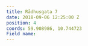 ```yaml
---
title: Rådhusgata 7
date: 2018-09-06 12:25:00 Z
position: 4
coords: 59.908986, 10.744723
Field name: 
---
```


